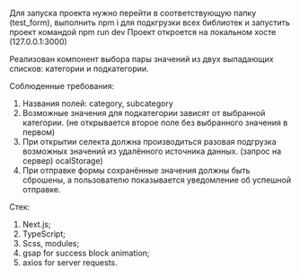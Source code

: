 Для запуска проекта нужно перейти в соответствующую папку (test_form), выполнить npm i для подкгрузки всех библиотек и запустить проект командой npm run dev
Проект откроется на локальном хосте (127.0.0.1:3000)

Реализован компонент выбора пары значений из двух выпадающих списков: категории и подкатегории.

Соблюденные требования:
1) Названия полей: category, subcategory 
2) Возможные значения для подкатегории зависят от выбранной категории. (не открывается второе поле без выбранного значения в первом)
3) При открытии селекта должна производиться разовая подгрузка возможных
значений из удалённого источника данных. (запрос на сервер)
ocalStorage)
5) При отправке формы сохранённые значения должны быть сброшены, а
пользователю показывается уведомление об успешной отправке.

Стек:
1) Next.js;
2) TypeScript;
3) Scss, modules;
4) gsap for success block animation;
5) axios for server requests.
